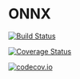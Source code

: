 # ONNX

[![Build Status](https://travis-ci.org/MikeInnes/ONNX.jl.svg?branch=master)](https://travis-ci.org/MikeInnes/ONNX.jl)

[![Coverage Status](https://coveralls.io/repos/MikeInnes/ONNX.jl/badge.svg?branch=master&service=github)](https://coveralls.io/github/MikeInnes/ONNX.jl?branch=master)

[![codecov.io](http://codecov.io/github/MikeInnes/ONNX.jl/coverage.svg?branch=master)](http://codecov.io/github/MikeInnes/ONNX.jl?branch=master)
